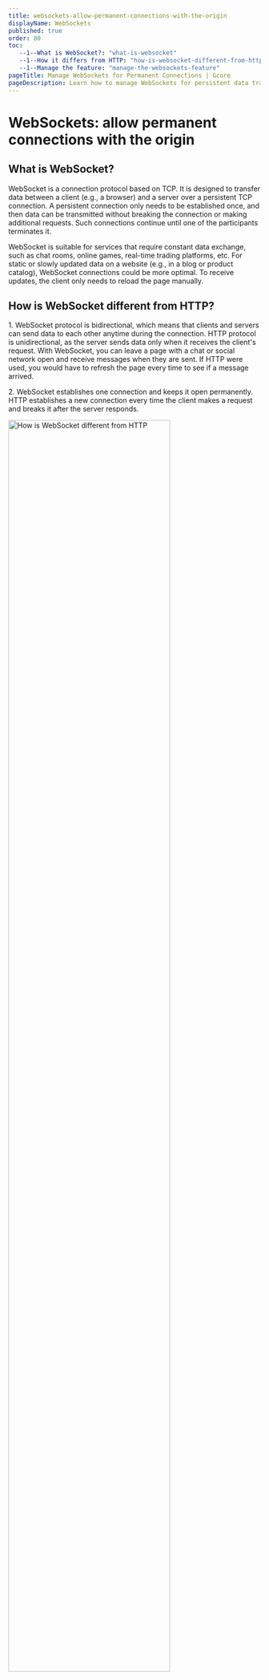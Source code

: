 ```yaml
---
title: websockets-allow-permanent-connections-with-the-origin
displayName: WebSockets
published: true
order: 80
toc:
   --1--What is WebSocket?: "what-is-websocket"
   --1--How it differs from HTTP: "how-is-websocket-different-from-http"
   --1--Manage the feature: "manage-the-websockets-feature"
pageTitle: Manage WebSockets for Permanent Connections | Gcore
pageDescription: Learn how to manage WebSockets for persistent data transfer between client and server, enhancing services like chat rooms or trading platforms.
---
```

# WebSockets: allow permanent connections with the origin
  
## What is WebSocket?

WebSocket is a connection protocol based on TCP. It is designed to transfer data between a client (e.g., a browser) and a server over a persistent TCP connection. A persistent connection only needs to be established once, and then data can be transmitted without breaking the connection or making additional requests. Such connections continue until one of the participants terminates it.

WebSocket is suitable for services that require constant data exchange, such as chat rooms, online games, real-time trading platforms, etc. For static or slowly updated data on a website (e.g., in a blog or product catalog), WebSocket connections could be more optimal. To receive updates, the client only needs to reload the page manually.

## How is WebSocket different from HTTP?

1\. WebSocket protocol is bidirectional, which means that clients and servers can send data to each other anytime during the connection. HTTP protocol is unidirectional, as the server sends data only when it receives the client's request. With WebSocket, you can leave a page with a chat or social network open and receive messages when they are sent. If HTTP were used, you would have to refresh the page every time to see if a message arrived.

2\. WebSocket establishes one connection and keeps it open permanently. HTTP establishes a new connection every time the client makes a request and breaks it after the server responds.

<img src="https://assets.gcore.pro/docs/cdn/cdn-resource-options/websockets-allow-permanent-connections-with-the-origin/4.png" alt="How is WebSocket different from HTTP" width="80%">

## Manage the WebSockets feature

By default, the WebSocket feature is enabled for <a href="https://gcore.com/docs/cdn/getting-started/create-a-cdn-resource/create-a-cdn-resource-for-the-entire-site" target="_blank">CDN resources created for the entire site</a> and disabled for <a href="https://gcore.com/docs/cdn/getting-started/create-a-cdn-resource/create-a-cdn-resource-for-only-static-files" target="_blank">CDN resources created for only static assets</a>. You can manage this feature depending on your concerns: disable it for the CDN resources with full integration or enable it for resources with partial integration.

To manage the WebSocket feature:

1\. Go to the <a href="https://cdn.gcore.com/resources/list" target="_blank">CDN</a> section in the control panel and open the settings of the resource for which you want to manage WebSockets by clicking its custom domain.

<img src="https://assets.gcore.pro/docs/cdn/cdn-resource-options/websockets-allow-permanent-connections-with-the-origin/13167645190929.png" alt="Manage the WebSockets feature">

The new page opens. Do the remaining steps on it.

<img src="https://assets.gcore.pro/docs/cdn/cdn-resource-options/websockets-allow-permanent-connections-with-the-origin/13167716346385.png" alt="Manage the WebSockets feature" width="80%">

2\. Open the "Content" section and click **Websockets**.

3\. Enable or disable the feature.

4\. Save changes.